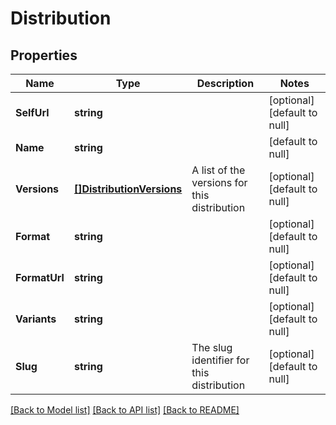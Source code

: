 # Distribution

## Properties
Name | Type | Description | Notes
------------ | ------------- | ------------- | -------------
**SelfUrl** | **string** |  | [optional] [default to null]
**Name** | **string** |  | [default to null]
**Versions** | [**[]DistributionVersions**](Distribution_versions.md) | A list of the versions for this distribution | [optional] [default to null]
**Format** | **string** |  | [optional] [default to null]
**FormatUrl** | **string** |  | [optional] [default to null]
**Variants** | **string** |  | [optional] [default to null]
**Slug** | **string** | The slug identifier for this distribution | [optional] [default to null]

[[Back to Model list]](../README.md#documentation-for-models) [[Back to API list]](../README.md#documentation-for-api-endpoints) [[Back to README]](../README.md)


